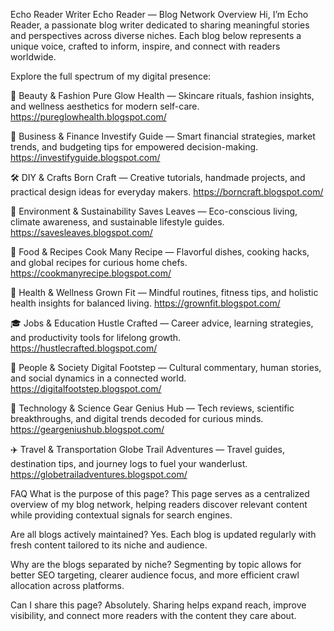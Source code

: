 Echo Reader
Writer
Echo Reader — Blog Network Overview
Hi, I’m Echo Reader, a passionate blog writer dedicated to sharing meaningful stories and perspectives across diverse niches. Each blog below represents a unique voice, crafted to inform, inspire, and connect with readers worldwide.

Explore the full spectrum of my digital presence:

💄 Beauty & Fashion
Pure Glow Health — Skincare rituals, fashion insights, and wellness aesthetics for modern self-care.
https://pureglowhealth.blogspot.com/

💼 Business & Finance
Investify Guide — Smart financial strategies, market trends, and budgeting tips for empowered decision-making.
https://investifyguide.blogspot.com/

🛠️ DIY & Crafts
Born Craft — Creative tutorials, handmade projects, and practical design ideas for everyday makers.
https://borncraft.blogspot.com/

🌱 Environment & Sustainability
Saves Leaves — Eco-conscious living, climate awareness, and sustainable lifestyle guides.
https://savesleaves.blogspot.com/

🍳 Food & Recipes
Cook Many Recipe — Flavorful dishes, cooking hacks, and global recipes for curious home chefs.
https://cookmanyrecipe.blogspot.com/

🧘 Health & Wellness
Grown Fit — Mindful routines, fitness tips, and holistic health insights for balanced living.
https://grownfit.blogspot.com/

🎓 Jobs & Education
Hustle Crafted — Career advice, learning strategies, and productivity tools for lifelong growth.
https://hustlecrafted.blogspot.com/

🧍 People & Society
Digital Footstep — Cultural commentary, human stories, and social dynamics in a connected world.
https://digitalfootstep.blogspot.com/

🔬 Technology & Science
Gear Genius Hub — Tech reviews, scientific breakthroughs, and digital trends decoded for curious minds.
https://geargeniushub.blogspot.com/

✈️ Travel & Transportation
Globe Trail Adventures — Travel guides, destination tips, and journey logs to fuel your wanderlust.
https://globetrailadventures.blogspot.com/

FAQ
What is the purpose of this page?
This page serves as a centralized overview of my blog network, helping readers discover relevant content while providing contextual signals for search engines.

Are all blogs actively maintained?
Yes. Each blog is updated regularly with fresh content tailored to its niche and audience.

Why are the blogs separated by niche?
Segmenting by topic allows for better SEO targeting, clearer audience focus, and more efficient crawl allocation across platforms.

Can I share this page?
Absolutely. Sharing helps expand reach, improve visibility, and connect more readers with the content they care about.
